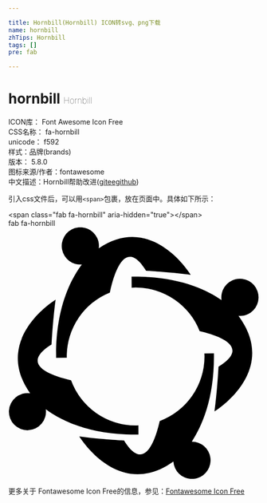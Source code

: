 ```yaml
---

title: Hornbill(Hornbill) ICON转svg、png下载
name: hornbill
zhTips: Hornbill
tags: []
pre: fab

---
```


# hornbill  <small style="font-size: 60%;font-weight: 100">Hornbill</small>


<div class="detail-page">
<p>
<span>
ICON库：
<span class="badge-secondary badge">Font Awesome Icon Free</span> 
</span>
<br/>
<span>
CSS名称：
<span class="badge-secondary badge">fa-hornbill</span> 
</span>
<br/>
<span>
unicode：
<span class="badge-secondary badge">f592</span> 
<copy-btn content='f592' btn-title=""></copy-btn>
<copy-btn :content='String.fromCodePoint(parseInt("f592", 16))' btn-title="复制U"></copy-btn>
</span><br/><span>样式：<span class="badge-light badge">品牌(brands)</span></span>
<br/>
<span>
版本：
<span class="badge-secondary badge">5.8.0</span> 
</span>
<br/>
<span>图标来源/作者：<span class="badge-light badge">fontawesome</span></span> 
<br/>
<span class="zh-detail">中文描述：<span class="badge-primary badge">Hornbill</span><span class="help-link"><span>帮助改进</span>(<a href="https://gitee.com/liuwave/icon-helper/edit/master/json/fontawesome/brands/hornbill.json" target="_blank" rel="noopener noreferrer">gitee</a><a href="https://github.com/liuwave/icon-helper/edit/master/json/fontawesome/brands/hornbill.json" target="_blank" rel="noopener noreferrer">github</a></span>)</span><br/>
</p>
</div>
<div class="alert alert-dark">
  <i class="fab fa-hornbill fa-xs"></i>
  <i class="fab fa-hornbill fa-sm"></i>
  <i class="fab fa-hornbill fa-lg"></i>
  <i class="fab fa-hornbill fa-2x"></i>
  <i class="fab fa-hornbill fa-3x"></i>
  <i class="fab fa-hornbill fa-5x"></i>
  <i class="fab fa-hornbill fa-7x"></i>
</div>
<div>
  <p>引入css文件后，可以用<code>&lt;span&gt;</code>包裹，放在页面中。具体如下所示：    
  </p>
  <div class="alert alert-primary" style="font-size: 14px">
    &lt;span class="fab fa-hornbill" aria-hidden="true"&gt;&lt;/span&gt;
    <copy-btn content='<span class="fab fa-hornbill" aria-hidden="true"></span>'></copy-btn>
  </div>
  <div class="alert alert-secondary">
    <i class="fab fa-hornbill"
    style="font-size: 24px"
    aria-hidden="true"></i> fab fa-hornbill
    <copy-btn content="fab fa-hornbill" btn-title="复制图标名称"></copy-btn>
  </div>
</div>
<div id="svg" class="svg-wrap">
<svg xmlns="http://www.w3.org/2000/svg" viewBox="0 0 512 512"><path d="M76.38 370.3a37.8 37.8 0 1 1-32.07-32.42c-78.28-111.35 52-190.53 52-190.53-5.86 43-8.24 91.16-8.24 91.16-67.31 41.49.93 64.06 39.81 72.87a140.38 140.38 0 0 0 131.66 91.94c1.92 0 3.77-.21 5.67-.28l.11 18.86c-99.22 1.39-158.7-29.14-188.94-51.6zm108-327.7A37.57 37.57 0 0 0 181 21.45a37.95 37.95 0 1 0-31.17 54.22c-22.55 29.91-53.83 89.57-52.42 190l21.84-.15c0-.9-.14-1.77-.14-2.68A140.42 140.42 0 0 1 207 132.71c8-37.71 30.7-114.3 73.8-44.29 0 0 48.14 2.38 91.18 8.24 0 0-77.84-128-187.59-54.06zm304.19 134.17a37.94 37.94 0 1 0-53.84-28.7C403 126.13 344.89 99 251.28 100.33l.14 22.5c2.7-.15 5.39-.41 8.14-.41a140.37 140.37 0 0 1 130.49 88.76c39.1 9 105.06 31.58 38.46 72.54 0 0-2.34 48.13-8.21 91.16 0 0 133.45-81.16 49-194.61a37.45 37.45 0 0 0 19.31-3.5zM374.06 436.24c21.43-32.46 46.42-89.69 45.14-179.66l-19.52.14c.08 2.06.3 4.07.3 6.15a140.34 140.34 0 0 1-91.39 131.45c-8.85 38.95-31.44 106.66-72.77 39.49 0 0-48.12-2.34-91.19-8.22 0 0 79.92 131.34 191.9 51a37.5 37.5 0 0 0 3.64 14 37.93 37.93 0 1 0 33.89-54.29z"/></svg>
</div>
<detail full-name='fa-hornbill'></detail>
    
<div><p>更多关于  Fontawesome Icon Free的信息，参见：<a target="_blank" href="https://iconhelper.cn/fontawesome.html">Fontawesome Icon Free</a>
</p></div>
